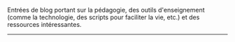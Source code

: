 Entrées de blog portant sur la pédagogie, des outils d'enseignement (comme la technologie, des scripts pour faciliter la vie, etc.) et des ressources intéressantes.
- - - 